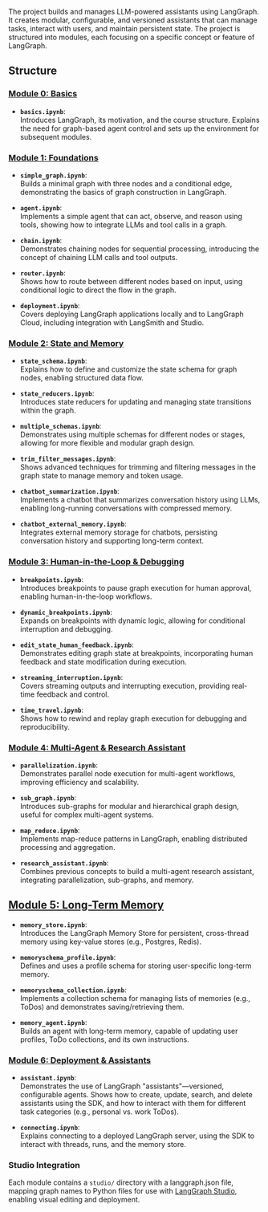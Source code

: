 The project builds and manages LLM-powered assistants using LangGraph. It creates modular, configurable, and versioned assistants that can manage tasks, interact with users, and maintain persistent state. The project is structured into modules, each focusing on a specific concept or feature of LangGraph.

## Structure

### [Module 0: Basics](./module-0-setup)

- **`basics.ipynb`**:  
  Introduces LangGraph, its motivation, and the course structure. Explains the need for graph-based agent control and sets up the environment for subsequent modules.


### [Module 1: Foundations](./module-1-intro)

- **`simple_graph.ipynb`**:  
  Builds a minimal graph with three nodes and a conditional edge, demonstrating the basics of graph construction in LangGraph.

- **`agent.ipynb`**:  
  Implements a simple agent that can act, observe, and reason using tools, showing how to integrate LLMs and tool calls in a graph.

- **`chain.ipynb`**:  
  Demonstrates chaining nodes for sequential processing, introducing the concept of chaining LLM calls and tool outputs.

- **`router.ipynb`**:  
  Shows how to route between different nodes based on input, using conditional logic to direct the flow in the graph.

- **`deployment.ipynb`**:  
  Covers deploying LangGraph applications locally and to LangGraph Cloud, including integration with LangSmith and Studio.


### [Module 2: State and Memory](./module-2-state-and-memory)

- **`state_schema.ipynb`**:  
  Explains how to define and customize the state schema for graph nodes, enabling structured data flow.

- **`state_reducers.ipynb`**:  
  Introduces state reducers for updating and managing state transitions within the graph.

- **`multiple_schemas.ipynb`**:  
  Demonstrates using multiple schemas for different nodes or stages, allowing for more flexible and modular graph design.

- **`trim_filter_messages.ipynb`**:  
  Shows advanced techniques for trimming and filtering messages in the graph state to manage memory and token usage.

- **`chatbot_summarization.ipynb`**:  
  Implements a chatbot that summarizes conversation history using LLMs, enabling long-running conversations with compressed memory.

- **`chatbot_external_memory.ipynb`**:  
  Integrates external memory storage for chatbots, persisting conversation history and supporting long-term context.


### [Module 3: Human-in-the-Loop & Debugging](./module-3-ux-and-human-in-the-loop)

- **`breakpoints.ipynb`**:  
  Introduces breakpoints to pause graph execution for human approval, enabling human-in-the-loop workflows.

- **`dynamic_breakpoints.ipynb`**:  
  Expands on breakpoints with dynamic logic, allowing for conditional interruption and debugging.

- **`edit_state_human_feedback.ipynb`**:  
  Demonstrates editing graph state at breakpoints, incorporating human feedback and state modification during execution.

- **`streaming_interruption.ipynb`**:  
  Covers streaming outputs and interrupting execution, providing real-time feedback and control.

- **`time_travel.ipynb`**:  
  Shows how to rewind and replay graph execution for debugging and reproducibility.


### [Module 4: Multi-Agent & Research Assistant](./module-4-research-assistant)

- **`parallelization.ipynb`**:  
  Demonstrates parallel node execution for multi-agent workflows, improving efficiency and scalability.

- **`sub_graph.ipynb`**:  
  Introduces sub-graphs for modular and hierarchical graph design, useful for complex multi-agent systems.

- **`map_reduce.ipynb`**:  
  Implements map-reduce patterns in LangGraph, enabling distributed processing and aggregation.

- **`research_assistant.ipynb`**:  
  Combines previous concepts to build a multi-agent research assistant, integrating parallelization, sub-graphs, and memory.


## [Module 5: Long-Term Memory](./module-5-long-term-memory)

- **`memory_store.ipynb`**:  
  Introduces the LangGraph Memory Store for persistent, cross-thread memory using key-value stores (e.g., Postgres, Redis).

- **`memoryschema_profile.ipynb`**:  
  Defines and uses a profile schema for storing user-specific long-term memory.

- **`memoryschema_collection.ipynb`**:  
  Implements a collection schema for managing lists of memories (e.g., ToDos) and demonstrates saving/retrieving them.

- **`memory_agent.ipynb`**:  
  Builds an agent with long-term memory, capable of updating user profiles, ToDo collections, and its own instructions.


### [Module 6: Deployment & Assistants](./module-6-deployment)

- **`assistant.ipynb`**:  
  Demonstrates the use of LangGraph "assistants"—versioned, configurable agents. Shows how to create, update, search, and delete assistants using the SDK, and how to interact with them for different task categories (e.g., personal vs. work ToDos).

- **`connecting.ipynb`**:  
  Explains connecting to a deployed LangGraph server, using the SDK to interact with threads, runs, and the memory store.


### Studio Integration

Each module contains a `studio/` directory with a langgraph.json file, mapping graph names to Python files for use with [LangGraph Studio](https://github.com/langchain-ai/langgraph-studio), enabling visual editing and deployment.


